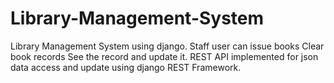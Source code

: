 # Library-Management-System
Library Management System using django.
Staff user can issue books 
Clear book records
See the record and update it.
REST API implemented for json data access and update using django REST Framework.
